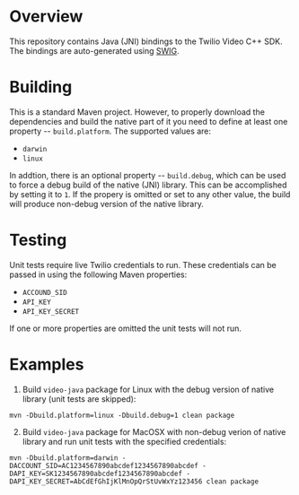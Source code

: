 # Overview

This repository contains Java (JNI) bindings to the Twilio Video C++ SDK. The bindings are auto-generated using
[SWIG](http://www.swig.org/Doc3.0/SWIGDocumentation.html).

# Building

This is a standard Maven project. However, to properly download the dependencies and build the native part of it you
need to define at least one property -- `build.platform`. The supported values are:

* `darwin`
* `linux`

In addtion, there is an optional property -- `build.debug`, which can be used to force a debug build of the native (JNI)
library. This can be accomplished by setting it to `1`. If the propery is omitted or set to any other value, the build
will produce non-debug version of the native library.

# Testing

Unit tests require live Twilio credentials to run. These credentials can be passed in using the following Maven
properties:

* `ACCOUND_SID`
* `API_KEY`
* `API_KEY_SECRET`

If one or more properties are omitted the unit tests will not run.

# Examples

1. Build `video-java` package for Linux with the debug version of native library (unit tests are skipped):

```
mvn -Dbuild.platform=linux -Dbuild.debug=1 clean package
```

2. Build `video-java` package for MacOSX with non-debug verion of native library and run unit tests with the specified
credentials:
```
mvn -Dbuild.platform=darwin -DACCOUNT_SID=AC1234567890abcdef1234567890abcdef -DAPI_KEY=SK1234567890abcdef1234567890abcdef -DAPI_KEY_SECRET=AbCdEfGhIjKlMnOpQrStUvWxYz123456 clean package
```

